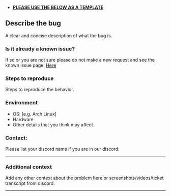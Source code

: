 *  <ins><strong>PLEASE USE THE BELOW AS A TEMPLATE</ins></strong>

## Describe the bug
A clear and concise description of what the bug is.

### Is it already a known issue?
If so or you are not sure please do not make a new request and see the known issue page. [Here](https://github.com/NomadsReach/Fallout-Anomaly/blob/master/Known%20Issue.md)

### Steps to reproduce
Steps to reproduce the behavior.

### Environment
 - OS: [e.g. Arch Linux]
 - Hardware
 - Other details that you think may affect.
   

### Contact: 
    
   Please list your discord name if you are in our discord:


---

### Additional context
Add any other context about the problem here or screenshots/videos/ticket transcript from discord.

---
